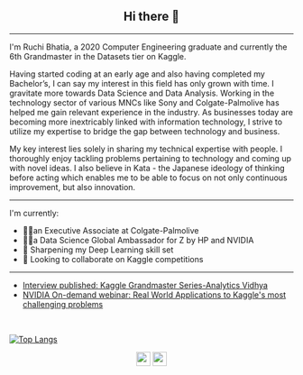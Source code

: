 <h2 align="center">Hi there 👋</h2>

---
I'm Ruchi Bhatia, a 2020 Computer Engineering graduate and currently the 6th Grandmaster in the Datasets tier on Kaggle.   

Having started coding at an early age and also having completed my Bachelor’s, I can say my interest in this field has only grown with time. I gravitate more towards Data Science and Data Analysis. Working in the technology sector of various MNCs like Sony and Colgate-Palmolive has helped me gain relevant experience in the industry. As businesses today are becoming more inextricably linked with information technology, I strive to utilize my expertise to bridge the gap between technology and business.       

My key interest lies solely in sharing my technical expertise with people. I thoroughly enjoy tackling problems pertaining to technology and coming up with novel ideas. I also believe in Kata - the Japanese ideology of thinking before acting which enables me to be able to focus on not only continuous improvement, but also innovation. 

---
I'm currently:
- 👩‍💻an Executive Associate at Colgate-Palmolive
- 👩‍💻a Data Science Global Ambassador for Z by HP and NVIDIA
- 🌱 Sharpening my Deep Learning skill set
- 👯 Looking to collaborate on Kaggle competitions
---

- <a href="https://www.analyticsvidhya.com/blog/2021/02/kaggle-grandmaster-series-exclusive-interview-with-kaggle-datasets-grandmaster-ruchi-bhatiarank-5/">Interview published: Kaggle Grandmaster Series-Analytics Vidhya</a>
- <a href="https://info.nvidia.com/real-world-applications-to-kaggle-challenges-reg-page.html?ondemandrgt=yes#">NVIDIA On-demand webinar: Real World Applications to Kaggle's most challenging problems</a>


<br>

[![Top Langs](https://github-readme-stats.vercel.app/api/top-langs/?username=ruch798&layout=compact)](https://github.com/anuraghazra/github-readme-stats)

<p align=center>
<img height="25" src="https://badges.pufler.dev/visits/ruch798/ruch798?color=black&logo=github" />
<img height="25" src="https://komarev.com/ghpvc/?username=ruch798&color=brightgreen" />
<a href="https://github.com/ruch798">
</a>
</p>


<!-- ![Ruchi's github stats](https://github-readme-stats.vercel.app/api?username=ruch798&show_icons=true&hide=contribs,issues)
